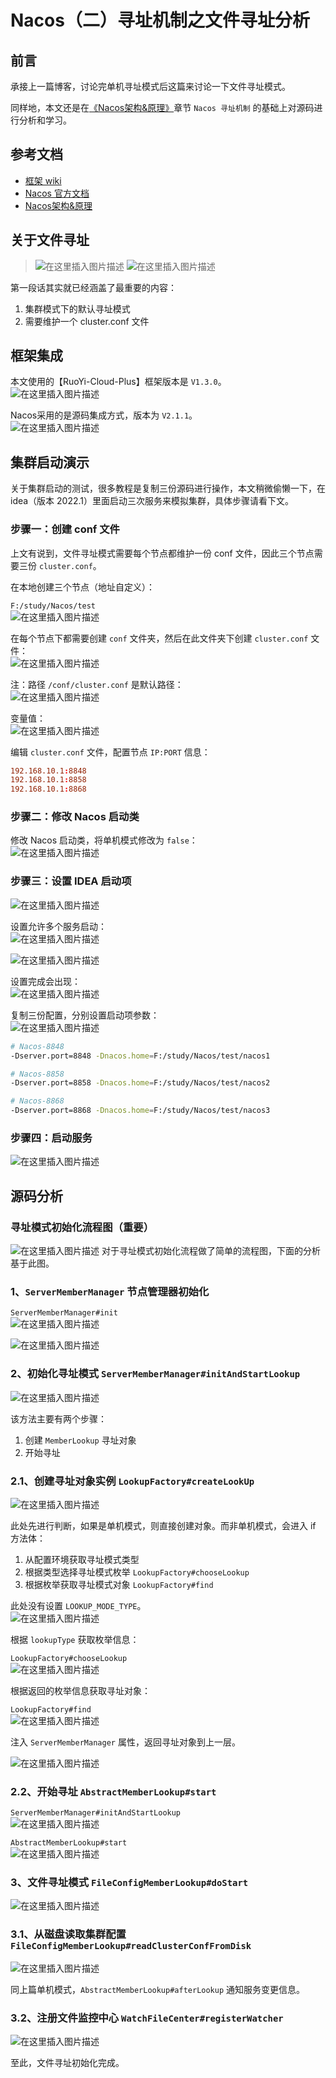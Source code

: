 # Nacos（二）寻址机制之文件寻址分析

## 前言
承接上一篇博客，讨论完单机寻址模式后这篇来讨论一下文件寻址模式。

同样地，本文还是在[《Nacos架构&原理》]((https://developer.aliyun.com/ebook/36?spm=a2c6h.20345107.ebook-index.18.152c2984fsi5ST))章节 `Nacos 寻址机制` 的基础上对源码进行分析和学习。

## 参考文档
- [框架 wiki](https://gitee.com/dromara/RuoYi-Cloud-Plus/wikis/%E9%A1%B9%E7%9B%AE%E7%AE%80%E4%BB%8B)
- [Nacos 官方文档](https://nacos.io/zh-cn/docs/what-is-nacos.html)
- [Nacos架构&原理](https://developer.aliyun.com/ebook/36?spm=a2c6h.20345107.ebook-index.18.152c2984fsi5ST)

## 关于文件寻址

> ![在这里插入图片描述](img02/26b3c6d45d404a788c6294cb6210c4ea.png)
> ![在这里插入图片描述](img02/043fe44427154489b2e25a621fa7d3a8.png)

第一段话其实就已经涵盖了最重要的内容：

1. 集群模式下的默认寻址模式
2. 需要维护一个 cluster.conf 文件

## 框架集成
本文使用的【RuoYi-Cloud-Plus】框架版本是 `V1.3.0`。<br>
![在这里插入图片描述](img02/905fac4a3eda428ca8260075b5fab9a3.png)<br>

Nacos采用的是源码集成方式，版本为 `V2.1.1`。<br>
![在这里插入图片描述](img02/555c996f23f8442ebccd6a8505a0311c.png)

## 集群启动演示
关于集群启动的测试，很多教程是复制三份源码进行操作，本文稍微偷懒一下，在 idea（版本 2022.1）里面启动三次服务来模拟集群，具体步骤请看下文。

### 步骤一：创建 conf 文件
上文有说到，文件寻址模式需要每个节点都维护一份 conf 文件，因此三个节点需要三份 `cluster.conf`。

在本地创建三个节点（地址自定义）：<br>

`F:/study/Nacos/test`<br>
![在这里插入图片描述](img02/bf9cae092f30411b89a0d4cc13f475a3.png)<br>

在每个节点下都需要创建 `conf` 文件夹，然后在此文件夹下创建 `cluster.conf` 文件：<br>
![在这里插入图片描述](img02/beb785d50ca34000aff82334ae21ace3.png)<br>

注：路径 `/conf/cluster.conf` 是默认路径：<br>
![在这里插入图片描述](img02/e016202a3abf4023bddf91fea66e169e.png)<br>

变量值：<br>
![在这里插入图片描述](img02/691043ae6e694b328fac06ce72af33d9.png)

编辑 `cluster.conf` 文件，配置节点 `IP:PORT` 信息：<br>

```conf
192.168.10.1:8848
192.168.10.1:8858
192.168.10.1:8868
```

### 步骤二：修改 Nacos 启动类
修改 Nacos 启动类，将单机模式修改为 `false`：<br>
![在这里插入图片描述](img02/c80fca9d54c44e24945e63e8019ec0b4.png)
### 步骤三：设置 IDEA 启动项
![在这里插入图片描述](img02/6ac41539ce8e49ef988322e012ca183c.png)

设置允许多个服务启动：<br>
![在这里插入图片描述](img02/ded3615e4f31441fb3ac3f1911b55cae.png)

![在这里插入图片描述](img02/0fd13c1de1054843b733a81ed9e2b8fa.png)

设置完成会出现：<br>
![在这里插入图片描述](img02/b4531fdd5068426bb39f931726ad7baa.png)

复制三份配置，分别设置启动项参数：<br>
![在这里插入图片描述](img02/a00c582ef4414b9a950930821de0386e.png)

```bash
# Nacos-8848
-Dserver.port=8848 -Dnacos.home=F:/study/Nacos/test/nacos1

# Nacos-8858
-Dserver.port=8858 -Dnacos.home=F:/study/Nacos/test/nacos2

# Nacos-8868
-Dserver.port=8868 -Dnacos.home=F:/study/Nacos/test/nacos3
```

### 步骤四：启动服务
![在这里插入图片描述](img02/f40d996ba21a4f7c8fc9f1951994e45b.png)

## 源码分析
### 寻址模式初始化流程图（重要）
![在这里插入图片描述](img02/4f3ba570202c48ab8090a37222d4013d.png)
对于寻址模式初始化流程做了简单的流程图，下面的分析基于此图。

### 1、`ServerMemberManager` 节点管理器初始化
`ServerMemberManager#init`<br>
![在这里插入图片描述](img02/d321e296ff0740a98ab885d01c37dd33.png)

![在这里插入图片描述](img02/0a1033205b664ccfbe3e43072178d893.png)
### 2、初始化寻址模式  `ServerMemberManager#initAndStartLookup`
![在这里插入图片描述](img02/5e0cc2b891c5428db7682b3bbff7c095.png)

该方法主要有两个步骤：

1. 创建 `MemberLookup` 寻址对象
2. 开始寻址

### 2.1、创建寻址对象实例 `LookupFactory#createLookUp`
![在这里插入图片描述](img02/81d188db374f49d5bae1f1d0623a19e9.png)

此处先进行判断，如果是单机模式，则直接创建对象。而非单机模式，会进入 if 方法体：

1. 从配置环境获取寻址模式类型
2. 根据类型选择寻址模式枚举 `LookupFactory#chooseLookup`
3. 根据枚举获取寻址模式对象 `LookupFactory#find`

此处没有设置 `LOOKUP_MODE_TYPE`。<br>
![在这里插入图片描述](img02/62f9d239d3e44460a63ad4fbfa4a8809.png)

根据 `lookupType` 获取枚举信息：<br>

`LookupFactory#chooseLookup`<br>
![在这里插入图片描述](img02/197636a4f63240518dc6504ff8004b49.png)

根据返回的枚举信息获取寻址对象：<br>

`LookupFactory#find`<br>
![在这里插入图片描述](img02/0616d63661b942e49875c0a1436f566a.png)

注入 `ServerMemberManager` 属性，返回寻址对象到上一层。

![在这里插入图片描述](img02/c228a3cebd954f9c8e52f090e04c1e49.png)
### 2.2、开始寻址 `AbstractMemberLookup#start`
`ServerMemberManager#initAndStartLookup`<br>
![在这里插入图片描述](img02/def5e8d93cc044b68175fdfd84f2e776.png)

`AbstractMemberLookup#start`<br>
![在这里插入图片描述](img02/2bcf20e6f9dd4e06a33d1a41630e34a0.png)

### 3、文件寻址模式 `FileConfigMemberLookup#doStart`
![在这里插入图片描述](img02/c0e57e0a6e5f493d9ff2da7c315f011d.png)
### 3.1、从磁盘读取集群配置 `FileConfigMemberLookup#readClusterConfFromDisk`
![在这里插入图片描述](img02/52cc1927eab244d2b5393cef6756997d.png)

同上篇单机模式，`AbstractMemberLookup#afterLookup` 通知服务变更信息。

### 3.2、注册文件监控中心 `WatchFileCenter#registerWatcher`
![在这里插入图片描述](img02/5eeeddf7dcd1481f9b777cb588d3b8cc.png)

至此，文件寻址初始化完成。